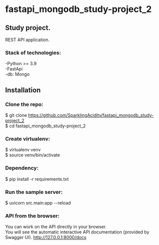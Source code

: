 # fastapi_mongodb_study-project_2
## Study project.<br>
REST API application.<br>

### Stack of technologies:<br>
-Python >= 3.9<br>
-FastApi<br>
-db: Mongo<br>

## Installation
### Clone the repo:<br>

$ git clone https://github.com/SparklingAcidity/fastapi_mongodb_study-project_2 <br>
$ cd fastapi_mongodb_study-project_2
<br>

### Create virtualenv:<br>
$ virtualenv venv<br>
$ source venv/bin/activate<br>


### Dependency:
$ pip install -r requirements.txt<br>

### Run the sample server:<br>
$ uvicorn src.main:app --reload <br>


### API from the browser:
You can work on the API directly in your browser.<br>
You will see the automatic interactive API documentation (provided by Swagger UI).
http://127.0.0.1:8000/docs <br>
